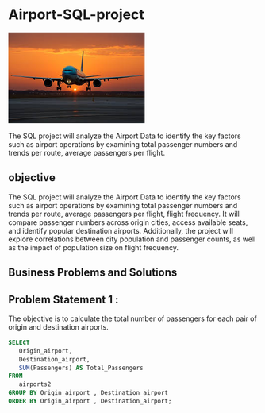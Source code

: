 # Airport-SQL-project

![logo](https://github.com/Amritasinha1234/Airport-SQL-project/blob/main/images.jpeg?raw=true)


The SQL project will analyze the Airport Data to identify the key factors such as airport operations by examining total passenger numbers and trends per route, average passengers per flight.

## objective
The SQL project will analyze the Airport Data to identify the key factors such as airport operations by examining total passenger numbers and trends per route, average passengers per flight, flight frequency. It will compare passenger numbers across origin cities, access available seats, and identify popular destination airports. Additionally, the project will explore correlations between city population and passenger counts, as well as the impact of population size on flight frequency.

## Business Problems and Solutions

## Problem Statement 1 :
 The objective is to calculate the total number of passengers for each pair of origin and destination airports.
 ```sql
SELECT 
    Origin_airport,
    Destination_airport,
    SUM(Passengers) AS Total_Passengers
FROM
    airports2
GROUP BY Origin_airport , Destination_airport
ORDER BY Origin_airport , Destination_airport;
```

